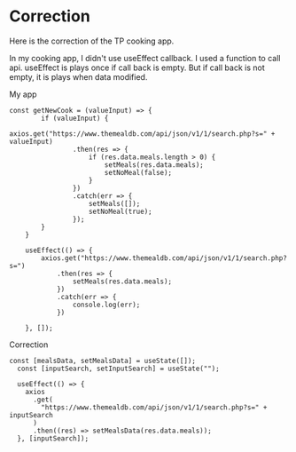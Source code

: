 # Correction

Here is the correction of the TP cooking app.

In my cooking app, I didn't use useEffect callback. I used a function to call api.
useEffect is plays once if call back is empty. But if call back is not empty, it is plays when data modified.

My app
```
const getNewCook = (valueInput) => {
        if (valueInput) {
            axios.get("https://www.themealdb.com/api/json/v1/1/search.php?s=" + valueInput)
                .then(res => {
                    if (res.data.meals.length > 0) {
                        setMeals(res.data.meals);
                        setNoMeal(false);
                    }
                })
                .catch(err => {
                    setMeals([]);
                    setNoMeal(true);
                });
        }
    }

    useEffect(() => {
        axios.get("https://www.themealdb.com/api/json/v1/1/search.php?s=")
            .then(res => {
                setMeals(res.data.meals);
            })
            .catch(err => {
                console.log(err);
            })

    }, []);

```
Correction
```
const [mealsData, setMealsData] = useState([]);
  const [inputSearch, setInputSearch] = useState("");

  useEffect(() => {
    axios
      .get(
        "https://www.themealdb.com/api/json/v1/1/search.php?s=" + inputSearch
      )
      .then((res) => setMealsData(res.data.meals));
  }, [inputSearch]);
```

